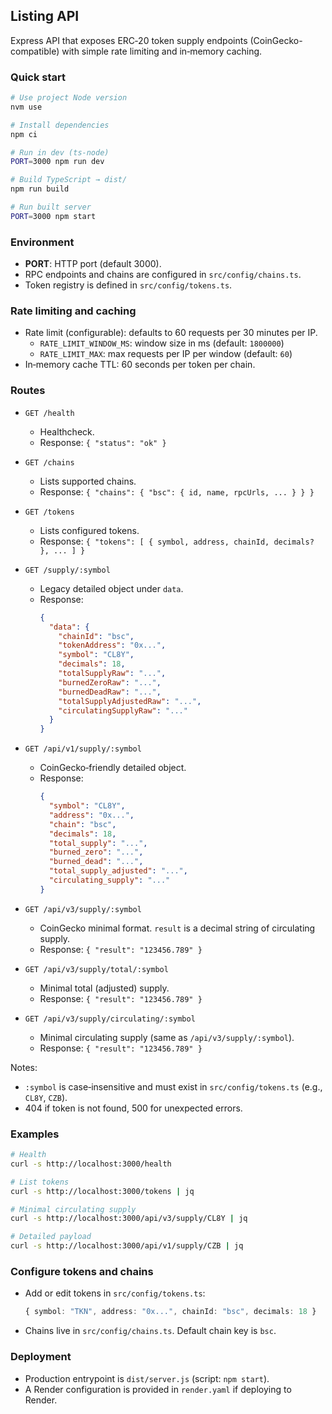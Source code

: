 ## Listing API

Express API that exposes ERC‑20 token supply endpoints (CoinGecko-compatible) with simple rate limiting and in‑memory caching.

### Quick start

```bash
# Use project Node version
nvm use

# Install dependencies
npm ci

# Run in dev (ts-node)
PORT=3000 npm run dev

# Build TypeScript → dist/
npm run build

# Run built server
PORT=3000 npm start
```

### Environment

- **PORT**: HTTP port (default 3000).
- RPC endpoints and chains are configured in `src/config/chains.ts`.
- Token registry is defined in `src/config/tokens.ts`.

### Rate limiting and caching

- Rate limit (configurable): defaults to 60 requests per 30 minutes per IP.
  - `RATE_LIMIT_WINDOW_MS`: window size in ms (default: `1800000`)
  - `RATE_LIMIT_MAX`: max requests per IP per window (default: `60`)
- In‑memory cache TTL: 60 seconds per token per chain.

### Routes

- `GET /health`
  - Healthcheck.
  - Response: `{ "status": "ok" }`

- `GET /chains`
  - Lists supported chains.
  - Response: `{ "chains": { "bsc": { id, name, rpcUrls, ... } } }`

- `GET /tokens`
  - Lists configured tokens.
  - Response: `{ "tokens": [ { symbol, address, chainId, decimals? }, ... ] }`

- `GET /supply/:symbol`
  - Legacy detailed object under `data`.
  - Response:
    ```json
    {
      "data": {
        "chainId": "bsc",
        "tokenAddress": "0x...",
        "symbol": "CL8Y",
        "decimals": 18,
        "totalSupplyRaw": "...",
        "burnedZeroRaw": "...",
        "burnedDeadRaw": "...",
        "totalSupplyAdjustedRaw": "...",
        "circulatingSupplyRaw": "..."
      }
    }
    ```

- `GET /api/v1/supply/:symbol`
  - CoinGecko‑friendly detailed object.
  - Response:
    ```json
    {
      "symbol": "CL8Y",
      "address": "0x...",
      "chain": "bsc",
      "decimals": 18,
      "total_supply": "...",
      "burned_zero": "...",
      "burned_dead": "...",
      "total_supply_adjusted": "...",
      "circulating_supply": "..."
    }
    ```

- `GET /api/v3/supply/:symbol`
  - CoinGecko minimal format. `result` is a decimal string of circulating supply.
  - Response: `{ "result": "123456.789" }`

- `GET /api/v3/supply/total/:symbol`
  - Minimal total (adjusted) supply.
  - Response: `{ "result": "123456.789" }`

- `GET /api/v3/supply/circulating/:symbol`
  - Minimal circulating supply (same as `/api/v3/supply/:symbol`).
  - Response: `{ "result": "123456.789" }`

Notes:

- `:symbol` is case‑insensitive and must exist in `src/config/tokens.ts` (e.g., `CL8Y`, `CZB`).
- 404 if token is not found, 500 for unexpected errors.

### Examples

```bash
# Health
curl -s http://localhost:3000/health

# List tokens
curl -s http://localhost:3000/tokens | jq

# Minimal circulating supply
curl -s http://localhost:3000/api/v3/supply/CL8Y | jq

# Detailed payload
curl -s http://localhost:3000/api/v1/supply/CZB | jq
```

### Configure tokens and chains

- Add or edit tokens in `src/config/tokens.ts`:
  ```ts
  { symbol: "TKN", address: "0x...", chainId: "bsc", decimals: 18 }
  ```
- Chains live in `src/config/chains.ts`. Default chain key is `bsc`.

### Deployment

- Production entrypoint is `dist/server.js` (script: `npm start`).
- A Render configuration is provided in `render.yaml` if deploying to Render.
